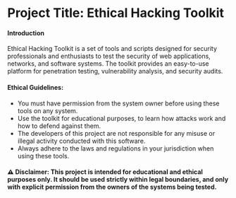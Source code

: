 # Project Title: Ethical Hacking Toolkit

#### Introduction

Ethical Hacking Toolkit is a set of tools and scripts designed for security professionals and enthusiasts to test the security of web applications, networks, and software systems. The toolkit provides an easy-to-use platform for penetration testing, vulnerability analysis, and security audits.

#### Ethical Guidelines:

- You must have permission from the system owner before using these tools on any system.
- Use the toolkit for educational purposes, to learn how attacks work and how to defend against them.
- The developers of this project are not responsible for any misuse or illegal activity conducted with this software.
- Always adhere to the laws and regulations in your jurisdiction when using these tools.

#### ⚠️ Disclaimer: This project is intended for educational and ethical purposes only. It should be used strictly within legal boundaries, and only with explicit permission from the owners of the systems being tested.
